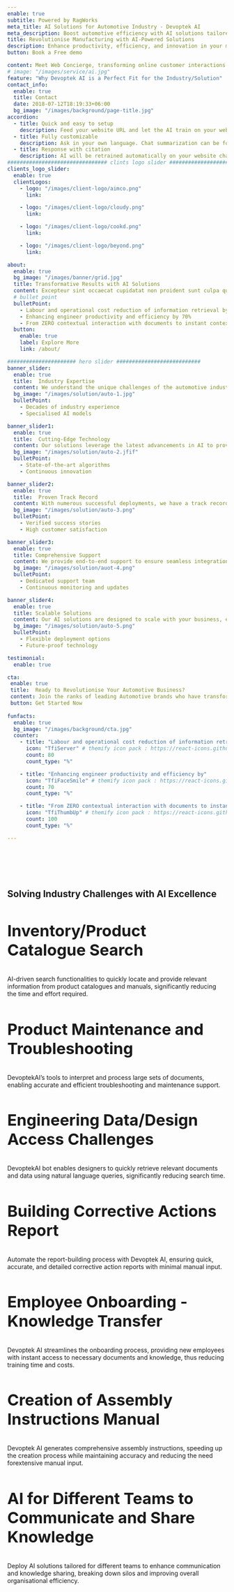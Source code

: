 ```yaml
---
enable: true
subtitle: Powered by RagWorks
meta_title: AI Solutions for Automotive Industry - Devoptek AI
meta_description: Boost automotive efficiency with AI solutions tailored for the industry. Enhance productivity, innovation, and growth. Learn more now!
title: Revolutionise Manufacturing with AI-Powered Solutions
description: Enhance productivity, efficiency, and innovation in your manufacturing and automotive processes with our state-of-the-art AI solutions tailored to meet industry-specific needs.
button: Book a Free demo

content: Meet Web Concierge, transforming online customer interactions with its advanced website bot, powered by RagWorks technology.
# image: "/images/service/ai.jpg"
feature: "Why Devoptek AI is a Perfect Fit for the Industry/Solution"
contact_info:
  enable: true
  title: Contact
  date: 2018-07-12T18:19:33+06:00
  bg_image: "/images/background/page-title.jpg"
accordion:
  - title: Quick and easy to setup
    description: Feed your website URL and let the AI train on your website. Then embed the AI bot in your website.
  - title: Fully customizable
    description: Ask in your own language. Chat summarization can be forwarded to your sales/marketing teams.
  - title: Response with citation
    description: AI will be retrained automatically on your website changes and AI will answer with the accurate citation on your website.
################################ clints logo slider ################################
clients_logo_slider:
  enable: true
  clientLogos:
    - logo: "/images/client-logo/aimco.png"
      link: 

    - logo: "/images/client-logo/cloudy.png"
      link: 

    - logo: "/images/client-logo/cookd.png"
      link: 

    - logo: "/images/client-logo/beyond.png"
      link: 

about:
  enable: true
  bg_image: "/images/banner/grid.jpg"
  title: Transformative Results with AI Solutions
  content: Excepteur sint occaecat cupidatat non proident sunt culpa qui officia deserunt mollit anim id est laborum.
  # bullet point
  bulletPoint:
    - Labour and operational cost reduction of information retrieval by 80%
    - Enhancing engineer productivity and efficiency by 70%
    - From ZERO contextual interaction with documents to instant contextual response
  button:
    enable: true
    label: Explore More
    link: /about/

###################### hero slider ###########################
banner_slider:
  enable: true
  title:  Industry Expertise
  content: We understand the unique challenges of the automotive industries and offer tailored solutions to address them effectively.
  bg_image: "/images/solution/auto-1.jpg"
  bulletPoint:
    - Decades of industry experience
    - Specialised AI models

banner_slider1:
  enable: true
  title:  Cutting-Edge Technology
  content: Our solutions leverage the latest advancements in AI to provide superior performance and reliability.
  bg_image: "/images/solution/auto-2.jfif"
  bulletPoint:
    - State-of-the-art algorithms
    - Continuous innovation

banner_slider2:
  enable: true
  title:  Proven Track Record
  content: With numerous successful deployments, we have a track record of delivering tangible results.
  bg_image: "/images/solution/auto-3.png"
  bulletPoint:
    - Verified success stories
    - High customer satisfaction

banner_slider3:
  enable: true
  title: Comprehensive Support
  content: We provide end-to-end support to ensure seamless integration and ongoing optimization of our AI solutions.
  bg_image: "/images/solution/auot-4.png"
  bulletPoint:
    - Dedicated support team
    - Continuous monitoring and updates

banner_slider4:
  enable: true
  title: Scalable Solutions
  content: Our AI solutions are designed to scale with your business, ensuring they grow and adapt as your needs evolve.
  bg_image: "/images/solution/auto-5.png"
  bulletPoint:
    - Flexible deployment options
    - Future-proof technology

testimonial:
  enable: true

cta:
 enable: true
 title:  Ready to Revolutionise Your Automotive Business?
 content: Join the ranks of leading Automotive brands who have transformed their operations with AI. Get started today and see the difference for yourself.
 button: Get Started Now
 
funfacts:
  enable: true
  bg_image: "/images/background/cta.jpg"
  counter:
    - title: "Labour and operational cost reduction of information retrieval by "
      icon: "TfiServer" # themify icon pack : https://react-icons.github.io/react-icons/icons/tfi/
      count: 80
      count_type: "%"

    - title: "Enhancing engineer productivity and efficiency by"
      icon: "TfiFaceSmile" # themify icon pack : https://react-icons.github.io/react-icons/icons/tfi/
      count: 70
      count_type: "%"

    - title: "From ZERO contextual interaction with documents to instant contextual response"
      icon: "TfiThumbUp" # themify icon pack : https://react-icons.github.io/react-icons/icons/tfi/
      count: 100
      count_type: "%"

---
```


<section class="section">
<h2 class="text-center text-black dark:text-white md:text-4xl text-2xl m-0 md:pb-16 pb-8" id="use-cases">Solving Industry Challenges with AI Excellence</h2>
<div class="container overlay-content">
<div class="row">
<div class="lg:col-4  ">
<div class="rounded-lg shadow-xl dark:bg-[#222C40] grid place-content-center h-5/6 mb-5 p-5">

<h3 class="text-xl text-black dark:text-white">Inventory/Product Catalogue Search</h3>

<p class="dark:text-white">AI-driven search functionalities to quickly locate and provide relevant information from product catalogues and manuals, significantly reducing the time and effort required.</p>


</div>
</div>
<div class="lg:col-4 ">
<div class="rounded-lg shadow-xl dark:bg-[#222C40] grid place-content-center h-5/6 mb-5 p-5">

<h3 class="text-xl text-black dark:text-white">Product Maintenance and Troubleshooting</h3>

 <p class="dark:text-white">DevoptekAI’s  tools to interpret and process large sets of documents, enabling accurate and efficient troubleshooting and maintenance support.</p>


</div>
</div>
<div class="lg:col-4  ">
<div class="rounded-lg shadow-xl dark:bg-[#222C40] grid place-content-center h-5/6 mb-5 p-5">

<h3 class="text-xl text-black dark:text-white">Engineering Data/Design Access Challenges</h3>

<p class="dark:text-white">DevoptekAI bot enables designers to quickly retrieve relevant documents and data using natural language queries, significantly reducing search time.</p>


</div>
</div>


<div class="lg:col-4 ml-auto   ">
<div class="rounded-lg shadow-xl dark:bg-[#222C40] grid place-content-center h-5/6 mb-5 p-5">

<h3 class="text-xl text-black dark:text-white">Building Corrective Actions Report</h3>

<p class="dark:text-white">Automate the report-building process with Devoptek AI, ensuring quick, accurate, and detailed corrective action reports with minimal manual input.</p>


</div>
</div>
<div class="lg:col-4 ml-auto   ">
<div class="rounded-lg shadow-xl dark:bg-[#222C40] grid place-content-center h-5/6 mb-5 p-5">

<h3 class="text-xl text-black dark:text-white">Employee Onboarding - Knowledge Transfer</h3>

<p class="dark:text-white">Devoptek AI streamlines the onboarding process, providing new employees with instant access to necessary documents and knowledge, thus reducing training time and costs.</p>


</div>
</div>
<div class="lg:col-4 ml-auto   ">
<div class="rounded-lg shadow-xl dark:bg-[#222C40] grid place-content-center h-5/6 mb-5 p-5">

<h3 class="text-xl text-black dark:text-white">Creation of Assembly Instructions Manual</h3>

<p class="dark:text-white">Devoptek AI generates comprehensive assembly instructions, speeding up the creation process while maintaining accuracy and reducing the need forextensive manual input.</p>



</div>
</div>
<div class="lg:col-4  mb-0  ">
<div class="rounded-lg shadow-xl dark:bg-[#222C40] grid place-content-center h-5/6 p-5">
 
<h3 class="text-xl text-black dark:text-white">AI for Different Teams to Communicate and Share Knowledge</h3>

<p class="dark:text-white">Deploy AI solutions tailored for different teams to enhance communication and knowledge sharing, breaking down silos and improving overall organisational efficiency.</p>


</div>
</div>
</div>
</div>
</section>
 


<style>
h4{
      font-size: 22px;
}
h3{
  font-size: 36px;
}

.content .list-content {
    padding-left: 2.5rem !important;
}

.check {
    color: #00bf52;
    width:30px;
    height:30px;
    margin:auto;
}
    .section {
        padding-top: 4rem;
        padding-bottom: 4rem;
    }
.xmark {
    color: #f00;
    width:30px;
    height:30px;
      margin:auto;
}
#we-are-exceptional{
  margin-top:40px !important;
}
.content ul li::before {
    background-size: 100% !important;
    }
    #features,#benefits,#we-are-exceptional{
      text-align:center;
    }
    b{
      font-size: 17px !important;
    }
    .test span,.test .separator{
      display:none;
    }
    #offgrid-ai{
         text-align: center;
    }
     @media(max-width:600px){
       th,td{
        padding: 5px !important;
       }
       td,th{
        font-size:12px !important;
       }
       .section {
    padding-top: 2rem;
    padding-bottom: 2rem;
}
    }
</style>

